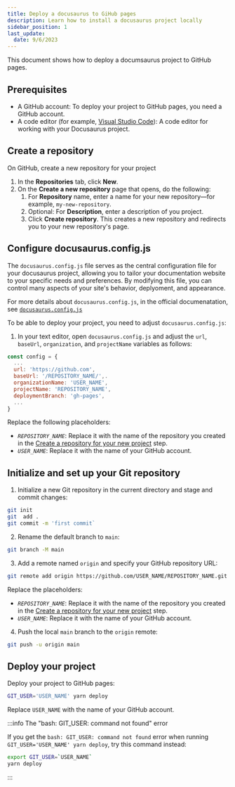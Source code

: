 ```yaml
---
title: Deploy a docusaurus to GiHub pages
description: Learn how to install a docusaurus project locally
sidebar_position: 1
last_update: 
  date: 9/6/2023
---
```


This document shows how to deploy a documsaurus project to GitHub pages.

## Prerequisites

* A GitHub account: To deploy your project to GitHub pages, you need a GitHub account.
* A code editor (for example, [Visual Studio Code](https://code.visualstudio.com/)): A code editor for working with your Docusaurus project.


## Create a repository

On GitHub, create a new repository for your project

1. In the **Repositories** tab, click **New**.
2. On the **Create a new repository** page that opens, do the following:
   1. For **Repository** name, enter a name for your new repository—for example, `my-new-repository`.
   2. Optional: For **Description**, enter a description of you project.
   3. Click **Create repository**. This creates a new repository and redirects you to your new repository's page. 

## Configure docusaurus.config.js

The `docusaurus.config.js` file serves as the central configuration file for your docusaurus project, allowing you to tailor your documentation website to your specific needs and preferences.
By modifying this file, you can control many aspects of your site's behavior, deplyoment, and appearance.

For more details about `docusaurus.config.js`, in the official documenatation, see [`docusaurus.config.js`](https://docusaurus.io/docs/2.1.0/api/docusaurus-config)

To be able to deploy your project, you need to adjust `docusaurus.config.js`:

1. In your text editor, open `docusaurus.config.js` and adjust the `url`, `baseUrl`, `organization`, and `projectName` variables as follows:
```js
const config = {
  ...
  url: 'https://github.com',
  baseUrl: '/REPOSITORY_NAME/',.
  organizationName: 'USER_NAME',
  projectName: 'REPOSITORY_NAME',
  deploymentBranch: 'gh-pages',
  ...
}
  ```

Replace the following placeholders:
* *`REPOSITORY_NAME`*: Replace it with the name of the repository you created in the [Create a repository for your new project](#create-a-repository) step.
* *`USER_NAME`*: Replace it with the name of your GitHub account.


## Initialize and set up your Git repository

1. Initialize a new Git repository in the current directory and stage and commit changes:

```bash
git init
git  add .
git commit -m 'first commit`
```

2. Rename the default branch to `main`:

```bash
git branch -M main
```

3. Add a remote named `origin` and specify your GitHub repository URL:

```bash
git remote add origin https://github.com/USER_NAME/REPOSITORY_NAME.git
```

Replace the placeholders:
* *`REPOSITORY_NAME`*: Replace it with the name of the repository you created in the [Create a repository for your new project](#create-a-repository) step.
* *`USER_NAME`*: Replace it with the name of your GitHub account.

4. Push the local `main` branch to the `origin` remote:

```bash
git push -u origin main
```

## Deploy your project

Deploy your project to GitHub pages:

```bash
GIT_USER='USER_NAME' yarn deploy
```

Replace `USER_NAME` with the name of your GitHub account.

:::info The "bash: GIT_USER: command not found" error

If you get the `bash: GIT_USER: command not found` error when running `GIT_USER='USER_NAME' yarn deploy`, try this command instead:

```bash
export GIT_USER=`USER_NAME`
yarn deploy
```

:::
